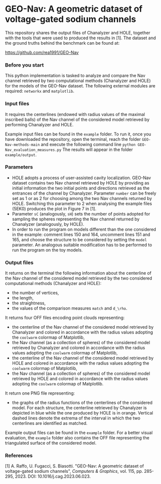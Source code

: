 # GEO-Nav: A geometric dataset of voltage-gated sodium channels

This repository shares the output files of Chanalyzer and HOLE, together with the tools that were used to produced the results in [1]. The dataset and the ground truths behind the benchmark can be found at:

https://github.com/rea1991/GEO-Nav

### Before you start
This python implementation is tasked to analyze and compare the Nav channel retrieved by two computational methods (Chanalyzer and HOLE) for the models of the GEO-Nav dataset. The following external modules are required: `networkx` and `matplotlib`.

### Input files
It requires the centerlines (endowed with radius values of the maximal inscribed balls) of the Nav channel of the considered model retrieved by performing Chanalyzer and HOLE.

Example input files can be found in the `example` folder.
To run it, once you have downloaded the repository, open the terminal, reach the folder `GEO-Nav-methods-main` and execute the following command line `python GEO-Nav_evaluation_measures.py`
The results will appear in the folder `example/output`. 

### Parameters
- HOLE adopts a process of user-assisted cavity localization. GEO-Nav dataset contains two Nav channel retrieved by HOLE by providing as initial information the two initial points and directions retrieved as the entrances of the channel by Chanalyzer. Parameter `number` can be freely set as 1 or as 2 for choosing among the two Nav channels returned by HOLE. Switching this parameter to 2 when analysing the example files (5EK0) produces the plot in Figure 7 in [1].
- Parameter `sC` (analogously, `sH`) sets the number of points adopted for sampling the spheres representing the Nav channel returned by Chanalyzer (analogously, by HOLE).
- In order to run the program on models different than the one considered in the example: comment lines 150 and 164, uncomment lines 151 and 165, and choose the structure to be considered by setting the `model` parameter. An analogous suitable modification has to be performed to run the program on the toy models.  


### Output files
It returns on the terminal the following information about the centerline of the Nav channel of the considered model retrieved by the two considered computational methods (Chanalyzer and HOLE):
- the number of vertices,
- the length,
- the straightness,
- the values of the comparison measures `match` and `d_\rho`.

It returns four OFF files encoding point clouds representing:
- the centerline of the Nav channel of the considered model retrieved by Chanalyzer and colored in accordance with the radius values adopting the `coolwarm` colormap of Matplotlib,
- the Nav channel (as a collection of spheres) of the considered model retrieved by Chanalyzer and colored in accordance with the radius values adopting the `coolwarm` colormap of Matplotlib,
- the centerline of the Nav channel of the considered model retrieved by HOLE and colored in accordance with the radius values adopting the `coolwarm` colormap of Matplotlib,
- the Nav channel (as a collection of spheres) of the considered model retrieved by HOLE and colored in accordance with the radius values adopting the `coolwarm` colormap of Matplotlib.

It return one PNG file representing:
- the graphs of the radius functions of the centerlines of the considered model. For each structure, the centerline retrieved by Chanalyzer is depicted in blue while the one produced by HOLE is in orange. Vertical dashed lines denote the extrema of the interval in which the two centerlines are identified as matched.

Example output files can be found in the `example` folder.
For a better visual evaluation, the `example` folder also contains the OFF file representing the triangulated surface of the considered model.

### References
[1]   A. Raffo, U. Fugacci, S. Biasotti. "GEO-Nav: A geometric dataset of voltage-gated sodium channels", *Computers & Graphics*, vol. 115, pp. 285-295, 2023. DOI: 10.1016/j.cag.2023.06.023.
